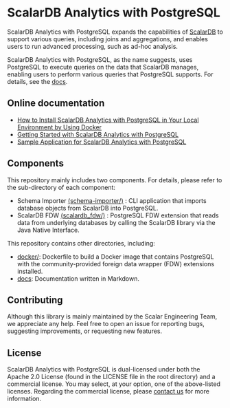 # ScalarDB Analytics with PostgreSQL

ScalarDB Analytics with PostgreSQL expands the capabilities of [ScalarDB](https://www.scalar-labs.com/scalardb/) to support various queries, including joins and aggregations, and enables users to run advanced processing, such as ad-hoc analysis.

ScalarDB Analytics with PostgreSQL, as the name suggests, uses PostgreSQL to execute queries on the data that ScalarDB manages, enabling users to perform various queries that PostgreSQL supports. For details, see the [docs](#docs).

## Online documentation

- [How to Install ScalarDB Analytics with PostgreSQL in Your Local Environment by Using Docker](https://scalardb.scalar-labs.com/docs/latest/scalardb-analytics-postgresql/installation/)
- [Getting Started with ScalarDB Analytics with PostgreSQL](https://scalardb.scalar-labs.com/docs/latest/scalardb-analytics-postgresql/getting-started/)
- [Sample Application for ScalarDB Analytics with PostgreSQL](https://scalardb.scalar-labs.com/docs/latest/scalardb-samples/scalardb-analytics-postgresql-sample/README/)

## Components

This repository mainly includes two components. For details, please refer to the sub-directory of each component:

- Schema Importer [(schema-importer/)](./schema-importer) : CLI application that imports database objects from ScalarDB into PostgreSQL.
- ScalarDB FDW [(scalardb_fdw/)](./scalardb_fdw) : PostgreSQL FDW extension that reads data from underlying databases by calling the ScalarDB library via the Java Native Interface.

This repository contains other directories, including:

- [docker/](./docker): Dockerfile to build a Docker image that contains PostgreSQL with the community-provided foreign data wrapper (FDW) extensions installed.
- [docs](./docs): Documentation written in Markdown.

## Contributing

Although this library is mainly maintained by the Scalar Engineering Team, we appreciate any help. Feel free to open an issue for reporting bugs, suggesting improvements, or requesting new features.

## License

ScalarDB Analytics with PostgreSQL is dual-licensed under both the Apache 2.0 License (found in the LICENSE file in the root directory) and a commercial license. You may select, at your option, one of the above-listed licenses. Regarding the commercial license, please [contact us](https://scalar-labs.com/contact_us/) for more information.
